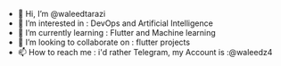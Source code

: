 - 👋 Hi, I’m @waleedtarazi
- 👀 I’m interested in : DevOps and Artificial Intelligence
- 🌱 I’m currently learning : Flutter and Machine learning
- 💞️ I’m looking to collaborate on : flutter projects 
- 📫 How to reach me : i'd rather Telegram, my Account is :@waleedz4

<!---
waleedtarazi/waleedtarazi is a ✨ special ✨ repository because its `README.md` (this file) appears on your GitHub profile.
You can click the Preview link to take a look at your changes.
--->
